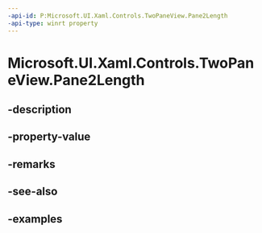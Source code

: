 ```yaml
---
-api-id: P:Microsoft.UI.Xaml.Controls.TwoPaneView.Pane2Length
-api-type: winrt property
---
```


<!-- Property syntax.
public GridLength Pane2Length { get;  set; }
-->

# Microsoft.UI.Xaml.Controls.TwoPaneView.Pane2Length

## -description

## -property-value

## -remarks

## -see-also

## -examples

